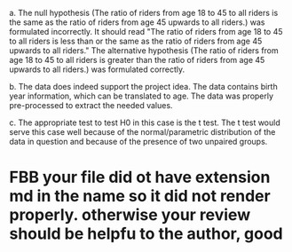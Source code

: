 a.
The null hypothesis (The ratio of riders from age 18 to 45 to all riders is the same as the ratio of riders from age 45 upwards to all riders.) was formulated incorrectly. It should read "The ratio of riders from age 18 to 45 to all riders is less than or the same as the ratio of riders from age 45 upwards to all riders."
The alternative hypothesis (The ratio of riders from age 18 to 45 to all riders is greater than the ratio of riders from age 45 upwards to all riders.) was formulated correctly.

b.
The data does indeed support the project idea. The data contains birth year information, which can be translated to age. The data was properly pre-processed to extract the needed values.

c.
The appropriate test to test H0 in this case is the t test. The t test would serve this case well because of the normal/parametric distribution of the data in question and because of the presence of two unpaired groups.

# FBB your file did ot have extension md in the name so it did not render properly. otherwise your review should be helpfu to the author, good
